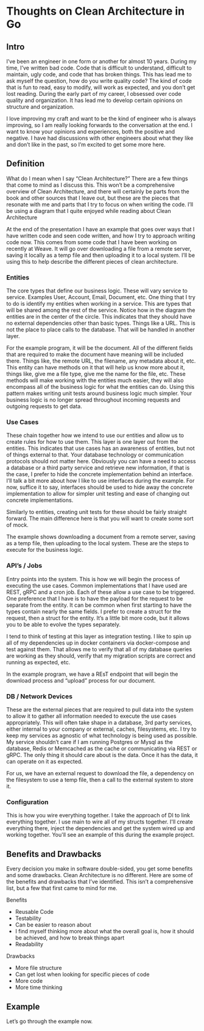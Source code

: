 # Thoughts on Clean Architecture in Go

## Intro

I’ve been an engineer in one form or another for almost 10 years. During my time, I’ve written bad code. Code that is 
difficult to understand, difficult to maintain, ugly code, and code that has broken things. This has lead me to ask 
myself the question, how do you write quality code? The kind of code that is fun to read, easy to modify, will work as 
expected, and you don’t get lost reading. During the early part of my career, I obsessed over code quality and 
organization. It has lead me to develop certain opinions on structure and organization.

I love improving my craft and want to be the kind of engineer who is always improving, so I am really looking forwards 
to the conversation at the end. I want to know your opinions and experiences, both the positive and negative. I have 
had discussions with other engineers about what they like and don’t like in the past, so I’m excited to get some more 
here.

## Definition

What do I mean when I say “Clean Architecture?” There are a few things that come to mind as I discuss this. This won’t 
be a comprehensive overview of Clean Architecture, and there will certainly be parts from the book and other sources 
that I leave out, but these are the pieces that resonate with me and parts that I try to focus on when writing the code.
I’ll be using a diagram that I quite enjoyed while reading about Clean Architecture

At the end of the presentation I have an example that goes over ways that I have written code and seen code written, 
and how I try to approach writing code now. This comes from some code that I have been working on recently at Weave. 
It will go over downloading a file from a remote server, saving it locally as a temp file and then uploading it to a 
local system. I’ll be using this to help describe the different pieces of clean architecture.

### Entities

The core types that define our business logic. These will vary service to service. Examples User, Account, Email, 
Document, etc. One thing that I try to do is identify my entities when working in a service. This are types that will 
be shared among the rest of the service. Notice how in the diagram the entities are in the center of the circle. This 
indicates that they should have no external dependencies other than basic types. Things like a URL. This is not the 
place to place calls to the database. That will be handled in another layer.

For the example program, it will be the document. All of the different fields that are required to make the document 
have meaning will be included there. Things like, the remote URL, the filename, any metadata about it, etc. This entity 
can have methods on it that will help us know more about it, things like, give me a file type, give me the name for the 
file, etc. These methods will make working with the entities much easier, they will also encompass all of the business 
logic for what the entities can do. Using this pattern makes writing unit tests around business logic much simpler. 
Your business logic is no longer spread throughout incoming requests and outgoing requests to get data.

### Use Cases

These chain together how we intend to use our entities and allow us to create rules for how to use them. This layer is 
one layer out from the entities. This indicates that use cases has an awareness of entities, but not of things external 
to that. Your database technology or communication protocols should not matter here. Obviously you can have a need to 
access a database or a third party service and retrieve new information, if that is the case, I prefer to hide the 
concrete implementation behind an interface. I’ll talk a bit more about how I like to use interfaces during the example. 
For now, suffice it to say, interfaces should be used to hide away the concrete implementation to allow for simpler
unit testing and ease of changing out concrete implementations.

Similarly to entities, creating unit tests for these should be fairly straight forward. The main difference here is 
that you will want to create some sort of mock.

The example shows downloading a document from a remote server, saving as a temp file, then uploading to the local 
system. These are the steps to execute for the business logic.

### API’s / Jobs

Entry points into the system. This is how we will begin the process of executing the use cases. Common implementations 
that I have used are REST, gRPC and a cron job. Each of these allow a use case to be triggered. One preference that I 
have is to have the payload for the request to be separate from the entity. It can be common when first starting to 
have the types contain nearly the same fields. I prefer to create a struct for the request, then a struct for the 
entity. It’s a little bit more code, but it allows you to be able to evolve the types separately.

I tend to think of testing at this layer as integration testing. I like to spin up all of my dependencies up in docker 
containers via docker-compose and test against them. That allows me to verify that all of my database queries are 
working as they should, verify that my migration scripts are correct and running as expected, etc.

In the example program, we have a REsT endpoint that will begin the download process and “upload” process for our document.

### DB / Network Devices

These are the external pieces that are required to pull data into the system to allow it to gather all information 
needed to execute the use cases appropriately. This will often take shape in a database, 3rd party services, either 
internal to your company or external, caches, filesystems, etc. I try to keep my services as agnostic of what 
technology is being used as possible. My service shouldn’t care if I am running Postgres or Mysql as the database, Redis
or Memcached as the cache or communicating via REST or gRPC. The only thing it should care about is the data. Once it 
has the data, it can operate on it as expected.

For us, we have an external request to download the file, a dependency on the filesystem to use a temp file, then a 
call to the external system to store it.

### Configuration

This is how you wire everything together. I take the approach of DI to link everything together. I use main to wire all
of my structs together. I'll create everything there, inject the dependencies and get the system wired up and working
together. You'll see an example of this during the example project.

## Benefits and Drawbacks

Every decision you make in software double-sided, you get some benefits and some drawbacks. Clean Architecture is no 
different. Here are some of the benefits and drawbacks that I’ve identified. This isn’t a comprehensive list, but a few 
that first came to mind for me.

Benefits
* Reusable Code
* Testability
* Can be easier to reason about
* I find myself thinking more about what the overall goal is, how it should be achieved, and how to break things apart
* Readability

Drawbacks
* More file structure
* Can get lost when looking for specific pieces of code
* More code
* More time thinking

## Example

Let’s go through the example now.